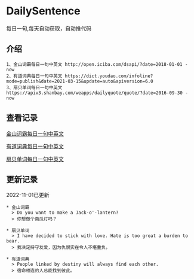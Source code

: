 # DailySentence

每日一句,每天自动获取，自动推代码

## 介绍

```
1、金山词霸每日一句中英文 http://open.iciba.com/dsapi/?date=2018-01-01 - now
2、有道词典每日一句中英文 https://dict.youdao.com/infoline?mode=publish&date=2021-03-15&update=auto&apiversion=6.0
3、扇贝单词每日一句中英文 https://apiv3.shanbay.com/weapps/dailyquote/quote/?date=2016-09-30 - now
```

## 查看记录

[金山词霸每日一句中英文](./data/iciba/)

[有道词典每日一句中英文](./data/youdao/)

[扇贝单词每日一句中英文](./data/shanbay/)

## 更新记录
2022-11-01已更新 
```
* 金山词霸
  > Do you want to make a Jack-o'-lantern?
  > 你想做个南瓜灯吗？

* 扇贝单词
  > I have decided to stick with love. Hate is too great a burden to bear.
  > 我决定持守友爱，因为仇恨实在令人不堪重负。

* 有道词典
  > People linked by destiny will always find each other.
  > 宿命相连的人总能找到彼此。

```

